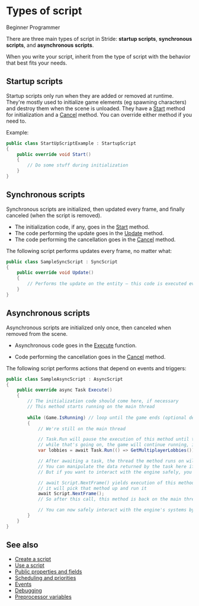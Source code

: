 # Types of script

<span class="badge text-bg-primary">Beginner</span>
<span class="badge text-bg-success">Programmer</span>

There are three main types of script in Stride: **startup scripts**, **synchronous scripts**, and **asynchronous scripts**. 

When you write your script, inherit from the type of script with the behavior that best fits your needs.

## Startup scripts

Startup scripts only run when they are added or removed at runtime. They're mostly used to initialize game elements (eg spawning characters) and destroy them when the scene is unloaded. They have a [Start](xref:Stride.Engine.StartupScript.Start) method for initialization and a [Cancel](xref:Stride.Engine.ScriptComponent.Cancel) method. You can override either method if you need to.

Example:

```cs
public class StartUpScriptExample : StartupScript
{
	public override void Start()
	{
		// Do some stuff during initialization
	}
}
```

## Synchronous scripts

Synchronous scripts are initialized, then updated every frame, and finally canceled (when the script is removed).

* The initialization code, if any, goes in the [Start](xref:Stride.Engine.StartupScript.Start) method.
* The code performing the update goes in the [Update](xref:Stride.Engine.SyncScript.Update) method.
* The code performing the cancellation goes in the [Cancel](xref:Stride.Engine.ScriptComponent.Cancel) method.

The following script performs updates every frame, no matter what:

```cs
public class SampleSyncScript : SyncScript
{        
	public override void Update()
	{
		// Performs the update on the entity — this code is executed every frame
	}
}
```

## Asynchronous scripts

Asynchronous scripts are initialized only once, then canceled when removed from the scene.

* Asynchronous code goes in the [Execute](xref:Stride.Engine.AsyncScript.Execute) function.

* Code performing the cancellation goes in the [Cancel](xref:Stride.Engine.ScriptComponent.Cancel) method.

The following script performs actions that depend on events and triggers:

```cs
public class SampleAsyncScript : AsyncScript
{        
	public override async Task Execute() 
	{
		// The initialization code should come here, if necessary
		// This method starts running on the main thread
		
		while (Game.IsRunning) // loop until the game ends (optional depending on the script)
		{
			// We're still on the main thread

			// Task.Run will pause the execution of this method until the task is completed,
			// while that's going on, the game will continue running, it will display new frames and process inputs appropriately
			var lobbies = await Task.Run(() => GetMultiplayerLobbies());

			// After awaiting a task, the thread the method runs on will have changed, this method now runs on a thread pool thread instead of the main thread
			// You can manipulate the data returned by the task here if needed
			// But if you want to interact with the engine safely, you have to make sure the method runs on the main thread

			// await Script.NextFrame() yields execution of this method to the main thread, meaning that this method is paused, and once the main thread processes the next frame,
			// it will pick that method up and run it
			await Script.NextFrame();
			// So after this call, this method is back on the main thread

			// You can now safely interact with the engine's systems by displaying the lobbies retrieved above in a UI for example
		}
	}
}
```

## See also

* [Create a script](create-a-script.md)
* [Use a script](use-a-script.md)
* [Public properties and fields](public-properties-and-fields.md)
* [Scheduling and priorities](scheduling-and-priorities.md)
* [Events](events.md)
* [Debugging](debugging.md)
* [Preprocessor variables](preprocessor-variables.md)
